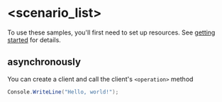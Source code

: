 # <scenario_list>

To use these samples, you'll first need to set up resources. See [getting started](https://github.com/Azure/azure-sdk-for-net/blob/main/sdk/planetarycomputer/Azure.Analytics.PlanetaryComputer/README.md#getting-started) for details.

## <scenario> asynchronously

You can create a client and call the client's `<operation>` method

<!-- please refer to <https://github.com/Azure/azure-sdk-for-net/main/sdk/template/Azure.Template/samples/Sample1_HelloWorldAsync.md> to write sample readme file. -->
```C# Snippet:Azure_Analytics_PlanetaryComputer_ScenarioAsync
Console.WriteLine("Hello, world!");
```
